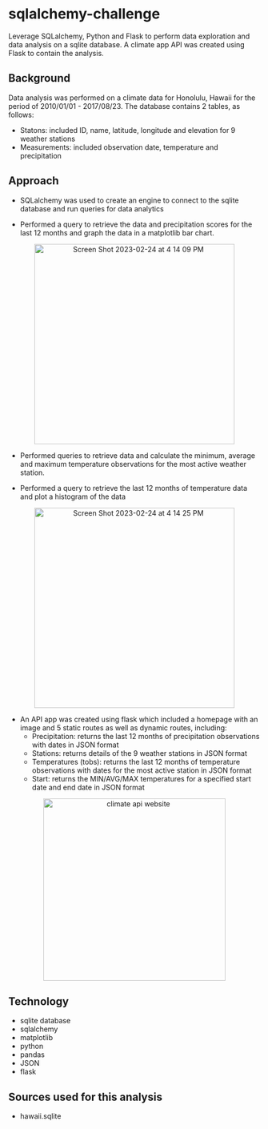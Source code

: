 # sqlalchemy-challenge
Leverage SQLalchemy, Python and Flask to perform data exploration and data analysis on a sqlite database. A climate app API was created using Flask to contain the analysis.

## Background

Data analysis was performed on a climate data for Honolulu, Hawaii for the period of 2010/01/01 - 2017/08/23. The database contains 2 tables, as follows:
- Statons: included ID, name, latitude, longitude and elevation for 9 weather stations
- Measurements: included observation date, temperature and precipitation


## Approach

- SQLalchemy was used to create an engine to connect to the sqlite database and run queries for data analytics

- Performed a query to retrieve the data and precipitation scores for the last 12 months and graph the data in a matplotlib bar chart.

<p align="center">
  <img width="400" alt="Screen Shot 2023-02-24 at 4 14 09 PM" src="https://user-images.githubusercontent.com/44728723/221295851-3de2d497-5565-4876-8bb7-f481ce2f7aa7.png">
</p>

- Performed queries to retrieve data and calculate the minimum, average and maximum temperature observations for the most active weather station.

- Performed a query to retrieve the last 12 months of temperature data and plot a histogram of the data

<p align="center">
    <img width="400" alt="Screen Shot 2023-02-24 at 4 14 25 PM" src="https://user-images.githubusercontent.com/44728723/221295770-ee3795bc-b12f-4b51-8471-14baec9be1c2.png">
</p>

- An API app was created using flask which included a homepage with an image and 5 static routes as well as dynamic routes, including:
    - Precipitation: returns the last 12 months of precipitation observations with dates in JSON format
    - Stations: returns details of the 9 weather stations in JSON format
    - Temperatures (tobs):  returns the last 12 months of temperature observations with dates for the most active station in JSON format
    - Start: returns the MIN/AVG/MAX temperatures for a specified start date and end date in JSON format

<p align="center">
  <img width="364" alt="climate api website" src="https://user-images.githubusercontent.com/44728723/221297504-2a89ed39-6bbb-459b-bb8b-656de1c90ff2.png">
</p>


## Technology
- sqlite database
- sqlalchemy
- matplotlib
- python
- pandas
- JSON
- flask

## Sources used for this analysis
- hawaii.sqlite
